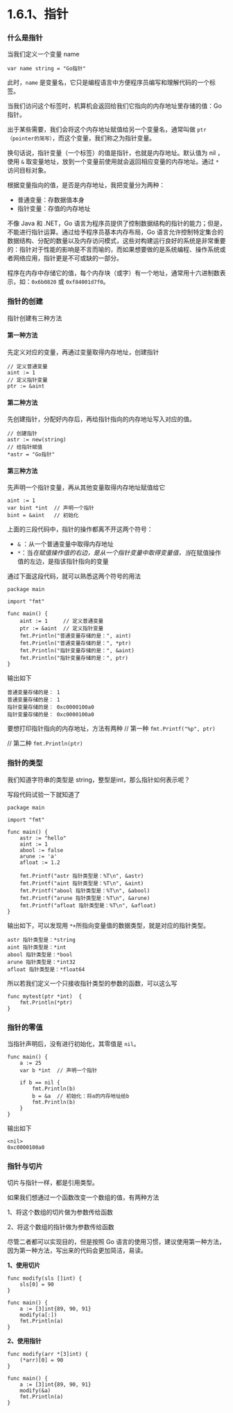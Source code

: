 # 1.6.1、指针


### 什么是指针

当我们定义一个变量 name
```
var name string = "Go指针"
```
此时，`name` 是变量名，它只是编程语言中方便程序员编写和理解代码的一个标签。

当我们访问这个标签时，机算机会返回给我们它指向的内存地址里存储的值：Go指针。

出于某些需要，我们会将这个内存地址赋值给另一个变量名，通常叫做 `ptr（pointer的简写）`，而这个变量，我们称之为指针变量。

换句话说，指针变量（一个标签）的值是指针，也就是内存地址。默认值为 nil ，使用 `&` 取变量地址，放到一个变量前使用就会返回相应变量的内存地址。通过 `*` 访问目标对象。

根据变量指向的值，是否是内存地址，我把变量分为两种：

- 普通变量：存数据值本身
- 指针变量：存值的内存地址

不像 Java 和 .NET，Go 语言为程序员提供了控制数据结构的指针的能力；但是，不能进行指针运算。通过给予程序员基本内存布局，Go 语言允许控制特定集合的数据结构、分配的数量以及内存访问模式，这些对构建运行良好的系统是非常重要的：指针对于性能的影响是不言而喻的，而如果想要做的是系统编程、操作系统或者网络应用，指针更是不可或缺的一部分。

程序在内存中存储它的值，每个内存块（或字）有一个地址，通常用十六进制数表示，如：`0x6b0820` 或 `0xf84001d7f0`。




### 指针的创建

指针创建有三种方法

#### 第一种方法

先定义对应的变量，再通过变量取得内存地址，创建指针
```
// 定义普通变量
aint := 1
// 定义指针变量
ptr := &aint
```

#### 第二种方法

先创建指针，分配好内存后，再给指针指向的内存地址写入对应的值。
```
// 创建指针
astr := new(string)
// 给指针赋值
*astr = "Go指针"
```

#### 第三种方法

先声明一个指针变量，再从其他变量取得内存地址赋值给它
```
aint := 1
var bint *int  // 声明一个指针
bint = &aint   // 初始化
```
上面的三段代码中，指针的操作都离不开这两个符号：
- `&` ：从一个普通变量中取得内存地址
- `*`：当*在赋值操作值的右边，是从一个指针变量中取得变量值，当*在赋值操作值的左边，是指该指针指向的变量

通过下面这段代码，就可以熟悉这两个符号的用法
```
package main

import "fmt"

func main() {
    aint := 1     // 定义普通变量
    ptr := &aint  // 定义指针变量
    fmt.Println("普通变量存储的是：", aint)
    fmt.Println("普通变量存储的是：", *ptr)
    fmt.Println("指针变量存储的是：", &aint)
    fmt.Println("指针变量存储的是：", ptr)
}
```
输出如下
```
普通变量存储的是： 1
普通变量存储的是： 1
指针变量存储的是： 0xc0000100a0
指针变量存储的是： 0xc0000100a0
```
要想打印指针指向的内存地址，方法有两种
// 第一种
`fmt.Printf("%p", ptr)`

// 第二种
`fmt.Println(ptr)`


### 指针的类型

我们知道字符串的类型是 string，整型是int，那么指针如何表示呢？

写段代码试验一下就知道了

```
package main

import "fmt"

func main() {
    astr := "hello"
    aint := 1
    abool := false
    arune := 'a'
    afloat := 1.2

    fmt.Printf("astr 指针类型是：%T\n", &astr)
    fmt.Printf("aint 指针类型是：%T\n", &aint)
    fmt.Printf("abool 指针类型是：%T\n", &abool)
    fmt.Printf("arune 指针类型是：%T\n", &arune)
    fmt.Printf("afloat 指针类型是：%T\n", &afloat)
}
```
输出如下，可以发现用 `*+`所指向变量值的数据类型，就是对应的指针类型。
```
astr 指针类型是：*string
aint 指针类型是：*int
abool 指针类型是：*bool
arune 指针类型是：*int32
afloat 指针类型是：*float64
```
所以若我们定义一个只接收指针类型的参数的函数，可以这么写
```
func mytest(ptr *int)  {
    fmt.Println(*ptr)
}
```
### 指针的零值

当指针声明后，没有进行初始化，其零值是 `nil`。
```
func main() {
    a := 25
    var b *int  // 声明一个指针

    if b == nil {
        fmt.Println(b)
        b = &a  // 初始化：将a的内存地址给b
        fmt.Println(b)
    }
}
```
输出如下
```
<nil>
0xc0000100a0
```
### 指针与切片

切片与指针一样，都是引用类型。

如果我们想通过一个函数改变一个数组的值，有两种方法

1、将这个数组的切片做为参数传给函数

2、将这个数组的指针做为参数传给函数

尽管二者都可以实现目的，但是按照 Go 语言的使用习惯，建议使用第一种方法，因为第一种方法，写出来的代码会更加简洁，易读。

**1、使用切片**
```
func modify(sls []int) {
    sls[0] = 90
}

func main() {
    a := [3]int{89, 90, 91}
    modify(a[:])
    fmt.Println(a)
}
```
**2、使用指针**
```
func modify(arr *[3]int) {
    (*arr)[0] = 90
}

func main() {
    a := [3]int{89, 90, 91}
    modify(&a)
    fmt.Println(a)
}
```
